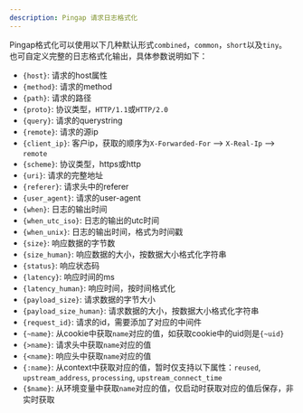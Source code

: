 ```yaml
---
description: Pingap 请求日志格式化
---
```


Pingap格式化可以使用以下几种默认形式`combined`，`common`，`short`以及`tiny`。也可自定义完整的日志格式化输出，具体参数说明如下：

- `{host}`: 请求的host属性
- `{method}`: 请求的method
- `{path}`: 请求的路径
- `{proto}`: 协议类型，`HTTP/1.1`或`HTTP/2.0`
- `{query}`: 请求的querystring
- `{remote}`: 请求的源ip
- `{client_ip}`: 客户ip，获取的顺序为`X-Forwarded-For` --> `X-Real-Ip` --> `remote`
- `{scheme}`: 协议类型，https或http
- `{uri}`: 请求的完整地址
- `{referer}`: 请求头中的referer
- `{user_agent}`: 请求的user-agent
- `{when}`: 日志的输出时间
- `{when_utc_iso}`: 日志的输出的utc时间
- `{when_unix}`: 日志的输出时间，格式为时间戳
- `{size}`: 响应数据的字节数
- `{size_human}`: 响应数据的大小，按数据大小格式化字符串
- `{status}`: 响应状态码
- `{latency}`: 响应时间的ms
- `{latency_human}`: 响应时间，按时间格式化
- `{payload_size}`: 请求数据的字节大小
- `{payload_size_human}`: 请求数据的大小，按数据大小格式化字符串
- `{request_id}`: 请求的id，需要添加了对应的中间件
- `{~name}`: 从cookie中获取`name`对应的值，如获取cookie中的uid则是`{~uid}`
- `{>name}`: 请求头中获取`name`对应的值
- `{<name}`: 响应头中获取`name`对应的值
- `{:name}`: 从context中获取对应的值，暂时仅支持以下属性：`reused`, `upstream_address`, `processing`, `upstream_connect_time`
- `{$name}`: 从环境变量中获取`name`对应的值，仅启动时获取对应的值后保存，非实时获取
